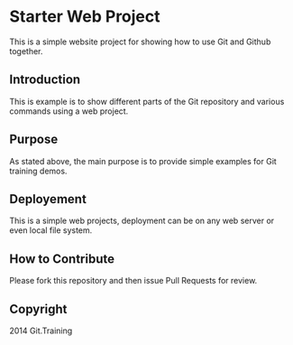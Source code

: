 # Starter Web Project

This is a simple website project for showing how to use Git and Github together.

## Introduction

This is example is to show different parts of the Git repository and various commands
using a web project.

## Purpose

As stated above, the main purpose is to provide simple examples for Git training demos.

## Deployement 

This is a simple web projects, deployment can be on any web server or even local file system.

## How to Contribute

Please fork this repository and then issue Pull Requests for review.

## Copyright

2014 Git.Training